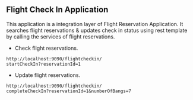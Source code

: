 ## Flight Check In Application

This application is a integration layer of Flight 
Reservation Application.
It searches flight reservations & 
updates check in status using rest template by 
calling the services of flight reservations.

* Check flight reservations.
```
http://localhost:9090/flightcheckin/
startCheckIn?reservationId=1
```

* Update flight reservations.
```
http://localhost:9090/flightcheckin/
completeCheckIn?reservationId=1&numberOfBangs=7
```

